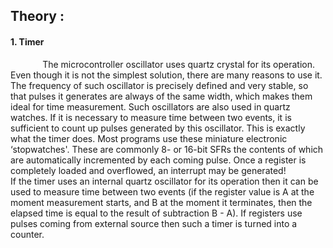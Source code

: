 ## Theory :

#### 1. Timer

&nbsp;&nbsp;&nbsp;&nbsp;&nbsp;&nbsp;&nbsp;&nbsp;&nbsp;&nbsp;&nbsp;&nbsp; The microcontroller oscillator uses quartz crystal for its operation. Even though it is not the simplest solution, there are many reasons to use it. The frequency of such oscillator is precisely defined and very stable, so that pulses it generates are always of the same width, which makes them ideal for time measurement. Such oscillators are also used in quartz watches. If it is necessary to measure time between two events, it is sufficient to count up pulses generated by this oscillator. This is exactly what the timer does. Most programs use these miniature electronic ‘stopwatches'. These are commonly 8- or 16-bit SFRs the contents of which are automatically incremented by each coming pulse. Once a register is completely loaded and overflowed, an interrupt may be generated! 
&nbsp;&nbsp;&nbsp;&nbsp;&nbsp;&nbsp;&nbsp;&nbsp;&nbsp;&nbsp;&nbsp;&nbsp; If the timer uses an internal quartz oscillator for its operation then it can be used to measure time between two events (if the register value is A at the moment measurement starts, and B at the moment it terminates, then the elapsed time is equal to the result of subtraction B - A). If registers use pulses coming from external source then such a timer is turned into a counter.
